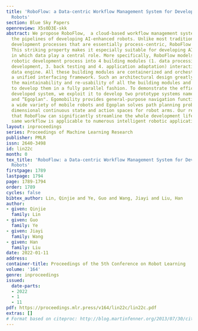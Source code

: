```yaml
---
title: 'RoboFlow: a Data-centric Workflow Management System for Developing AI-enhanced
  Robots'
section: Blue Sky Papers
openreview: X5s0D3E-skk
abstract: We propose RoboFlow,  a cloud-based workflow management system orchestrating
  the pipelines of developing AI-enhanced robots. Unlike most traditional robotic
  development processes that are essentially process-centric, RoboFlow is data-centric.
  This striking property makes it especially suitable for developing AI-enhanced robots
  in which data play a central role. More specifically, RoboFlow models the whole
  robotic development process into 4 building modules (1. data processing, 2. algorithmic
  development, 3. back testing and 4. application adaptation) interacting with a centralized
  data engine. All these building modules are containerized and orchestrated under
  a unified interfacing framework. Such an architectural design greatly increases
  the maintainability and re-usability of all the building modules and enables us
  to develop them in a fully parallel fashion. To demonstrate the efficacy of the
  developed system, we exploit it to develop two prototype systems named “Egomobility"
  and “Egoplan". Egomobility provides general-purpose navigation functionalities for
  a wide variety of mobile robots and Egoplan solves path planning problems in high
  dimensional continuous state and action spaces for robot arms. Our result shows
  that RoboFlow can significantly streamline the whole development lifecycle and the
  same workflow is applicable to numerous intelligent robotic applications.
layout: inproceedings
series: Proceedings of Machine Learning Research
publisher: PMLR
issn: 2640-3498
id: lin22c
month: 0
tex_title: 'RoboFlow: a Data-centric Workflow Management System for Developing AI-enhanced
  Robots'
firstpage: 1789
lastpage: 1794
page: 1789-1794
order: 1789
cycles: false
bibtex_author: Lin, Qinjie and Ye, Guo and Wang, Jiayi and Liu, Han
author:
- given: Qinjie
  family: Lin
- given: Guo
  family: Ye
- given: Jiayi
  family: Wang
- given: Han
  family: Liu
date: 2022-01-11
address:
container-title: Proceedings of the 5th Conference on Robot Learning
volume: '164'
genre: inproceedings
issued:
  date-parts:
  - 2022
  - 1
  - 11
pdf: https://proceedings.mlr.press/v164/lin22c/lin22c.pdf
extras: []
# Format based on citeproc: http://blog.martinfenner.org/2013/07/30/citeproc-yaml-for-bibliographies/
---
```

